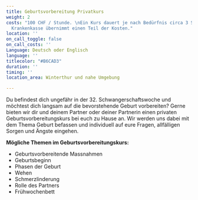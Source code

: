 ```yaml
---
title: Geburtsvorbereitung Privatkurs
weight: 2
costs: "100 CHF / Stunde. \nEin Kurs dauert je nach Bedürfnis circa 3 Stunden. \LDie
  Krankenkasse übernimmt einen Teil der Kosten."
location: ''
on_call_toggle: false
on_call_costs: ''
Language: Deutsch oder Englisch
language: ''
titlecolor: "#B6CAD3"
duration: ''
timing: ''
location_area: Winterthur und nahe Umgebung

---
```

Du befindest dich ungefähr in der 32. Schwangerschaftswoche und möchtest dich langsam auf die bevorstehende Geburt vorbereiten? Gerne bieten wir dir und deinem Partner oder deiner Partnerin einen privaten Geburtsvorbereitungskurs bei euch zu Hause an. 
Wir werden uns dabei mit dem Thema Geburt befassen 
und individuell auf eure Fragen, allfälligen Sorgen und Ängste eingehen. 

**Mögliche Themen im Geburtsvorbereitungskurs:**
- Geburtsvorbereitende Massnahmen
- Geburtsbeginn
- Phasen der Geburt
- Wehen
- Schmerzlinderung
- Rolle des Partners
- Frühwochenbett